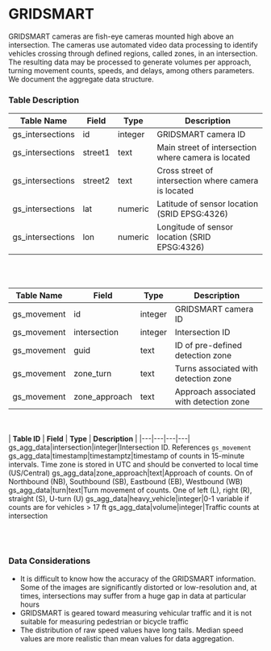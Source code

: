 # GRIDSMART

GRIDSMART cameras are fish-eye cameras mounted high above an intersection. The cameras use automated video data processing to identify vehicles crossing through defined regions, called zones, in an intersection. The resulting data may be processed to generate volumes per approach, turning movement counts, speeds, and delays, among others parameters. We document the aggregate data structure.

### Table Description

|  **Table Name**  | **Field** | **Type** | **Description** |
|---|---|---|---|
gs_intersections|id|integer|GRIDSMART camera ID
gs_intersections|street1|text|Main street of intersection where camera is located
gs_intersections|street2|text|Cross street of intersection where camera is located
gs_intersections|lat|numeric|Latitude of sensor location (SRID EPSG:4326)
gs_intersections|lon|numeric|Longitude of sensor location (SRID EPSG:4326)

<br></br>

|  **Table Name**  | **Field** | **Type** | **Description** |
|---|---|---|---|
gs_movement|id|integer|GRIDSMART camera ID
gs_movement|intersection|integer|Intersection ID
gs_movement|guid|text|ID of pre-defined detection zone
gs_movement|zone_turn|text|Turns associated with detection zone
gs_movement|zone_approach|text|Approach associated with detection zone

<br></br>
|  **Table ID**  | **Field** | **Type** | **Description** |
|---|---|---|---|
gs_agg_data|intersection|integer|Intersection ID. References `gs_movement`
gs_agg_data|timestamp|timestamptz|timestamp of counts in 15-minute intervals. Time zone is stored in UTC and should be converted to local time (US/Central)
gs_agg_data|zone_approach|text|Approach of counts. On of Northbound (NB), Southbound (SB), Eastbound (EB), Westbound (WB)
gs_agg_data|turn|text|Turn movement of counts. One of left (L), right (R), straight (S), U-turn (U)
gs_agg_data|heavy_vehicle|integer|0-1 variable if counts are for vehicles > 17 ft
gs_agg_data|volume|integer|Traffic counts at intersection

<br></br>

### Data Considerations

* It is difficult to know how the accuracy of the GRIDSMART information. Some of the images are significantly distorted or low-resolution and, at times, intersections may suffer from a huge gap in data at particular hours
* GRIDSMART is geared toward measuring vehicular traffic and it is not suitable for measuring pedestrian or bicycle traffic
* The distribution of raw speed values have long tails. Median speed values are more realistic than mean values for data aggregation.
